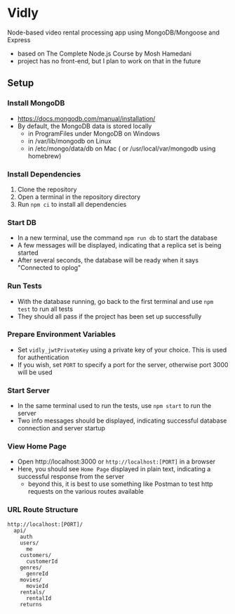 # Vidly
Node-based video rental processing app using MongoDB/Mongoose and Express
 - based on The Complete Node.js Course by Mosh Hamedani
 - project has no front-end, but I plan to work on that in the future

## Setup

### Install MongoDB
 - https://docs.mongodb.com/manual/installation/
 - By default, the MongoDB data is stored locally
   - in ProgramFiles under MongoDB on Windows
   - in /var/lib/mongodb on Linux
   - in /etc/mongo/data/db on Mac ( or /usr/local/var/mongodb using homebrew)

### Install Dependencies
1. Clone the repository
2. Open a terminal in the repository directory
3. Run `npm ci` to install all dependencies

### Start DB
 - In a new terminal, use the command `npm run db` to start the database
 - A few messages will be displayed, indicating that a replica set is being started
 - After several seconds, the database will be ready when it says "Connected to oplog"

### Run Tests
 - With the database running, go back to the first terminal and use `npm test` to run all tests
 - They should all pass if the project has been set up successfully

### Prepare Environment Variables
 - Set `vidly_jwtPrivateKey` using a private key of your choice. This is used for authentication
 - If you wish, set `PORT` to specify a port for the server, otherwise port 3000 will be used

### Start Server
 - In the same terminal used to run the tests, use `npm start` to run the server
 - Two info messages should be displayed, indicating successful database connection and server startup

### View Home Page
 - Open http://localhost:3000 or `http://localhost:[PORT]` in a browser
 - Here, you should see `Home Page` displayed in plain text, indicating a successful response from the server
   - beyond this, it is best to use something like Postman to test http requests on the various routes available
 
### URL Route Structure
    http://localhost:[PORT]/
      api/
        auth
        users/
          me
        customers/
          customerId
        genres/
          genreId
        movies/
          movieId
        rentals/
          rentalId
        returns
